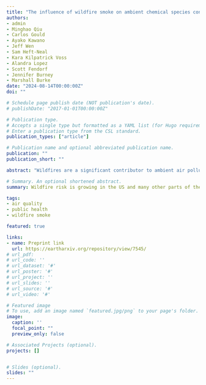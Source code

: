 ```yaml
---
title: "The influence of wildfire smoke on ambient chemical species concentrations in the contiguous US"
authors:
- admin
- Minghao Qiu
- Carlos Gould
- Ayako Kawano
- Jeff Wen
- Sam Heft-Neal
- Kara Kilpatrick Voss
- Alandra Lopez
- Scott Fendorf
- Jennifer Burney
- Marshall Burke
date: "2024-08-14T00:00:00Z"
doi: ""

# Schedule page publish date (NOT publication's date).
# publishDate: "2017-01-01T00:00:00Z"

# Publication type.
# Accepts a single type but formatted as a YAML list (for Hugo requirements).
# Enter a publication type from the CSL standard.
publication_types: ["article"]

# Publication name and optional abbreviated publication name.
publication: ""
publication_short: ""

abstract: "Wildfires are a significant contributor to ambient air pollution and pose a growing public health threat in many parts of the world. Increased wildfire activity over the past few decades has exacerbated smoke exposure across the US, yet our understanding of how wildfire influences specific chemicals and their resulting concentration in smoke remains incomplete. We combine 15 years of daily measures of species-specific PM2.5 concentrations from 700 air pollution monitors with satellite-derived estimates of ambient wildfire smoke PM2.5, and use panel regression to estimate the contribution of wildfire smoke to the concentrations of 27 different chemical species in PM2.5. We find that wildfire smoke drives detectable increases in the concentration of 25 of the 27 species, with the largest increases observed for chemicals previously associated with biomass burning: organic carbon, elemental carbon, and potassium. We find that smoke originating from wildfires that burned structures had higher concentrations of copper, lead, zinc and nickel relative to smoke from fires that did not burn structures. Wildfire smoke is responsible for an increasing share of ambient species concentrations for multiple species, especially in the Western US. Using existing estimated relationships between ambient chemical exposure and cancer risk, we find that wildfire enhancement of carcinogenic species concentrations could be enough to cause small increases in cancer risk, but these increases are very small relative to other risk factors. Our results demonstrate that fixed ground monitors in combination with satellite-derived data can be used to understand how wildfire smoke influences chemical concentrations at large scales and measure population-level exposures."

# Summary. An optional shortened abstract.
summary: Wildfire risk is growing in the US and many other parts of the world, with demonstrable impact on surface air quality. We use daily measurements from 700 monitors around the US over 15 years to characterize the chemical species present in wildfire smoke, quantify how changing wildfire smoke concentrations are affecting observed species concentrations, and estimate health risks from exposure. We find that increases in wildfire smoke lead to measurable increases in over two dozen chemical species' concentrations and that this influence has grown over time for many species. We show that the burning of structures significantly elevates specific chemical concentrations in smoke and that wildfire enhancement of carcinogenic species could lead to small increases in population cancer risk.

tags:
- air quality
- public health
- wildfire smoke

featured: true

links:
- name: Preprint link
  url: https://eartharxiv.org/repository/view/7545/
# url_pdf:
# url_code: ''
# url_dataset: '#'
# url_poster: '#'
# url_project: ''
# url_slides: ''
# url_source: '#'
# url_video: '#'

# Featured image
# To use, add an image named `featured.jpg/png` to your page's folder. 
image:
  caption: ''
  focal_point: ""
  preview_only: false

# Associated Projects (optional).
projects: []


# Slides (optional).
slides: ""
---
```


